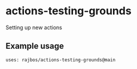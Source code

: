 # actions-testing-grounds
Setting up new actions


## Example usage
```
uses: rajbos/actions-testing-grounds@main
```